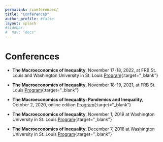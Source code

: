 ```yaml
---
permalink: /conferences/
title: "Conferences"
author_profile: #false
layout: splash
#sidebar:
#  nav: "docs"
---
```


# Conferences

- **The Macroeconomics of Inequality**, November 17-18, 2022, at FRB St. Louis and Washington University in St. Louis
[Program](https://events.stlouisfed.org/event/9b975753-6c34-4345-9f81-f98bf6ecd4e2/summary){:target="_blank"}


- **The Macroeconomics of Inequality**, November 18-19, 2021, at FRB St. Louis
[Program](https://events.stlouisfed.org/event/e8b41861-51f8-4f13-bf1c-05c9d9c306e7){:target="_blank"}


- **The Macroeconomics of Inequality: Pandemics and Inequality**, October 2, 2020, online edition
[Program](https://events.stlouisfed.org/event/cea53c8d-fed5-456a-9d8c-6d09cd31c22d/summary?environment=P2&5S%2CM3%2Ccea53c8d-fed5-456a-9d8c-6d09cd31c22d=){:target="_blank"}

- **The Macroeconomics of Inequality**, November 1, 2019 at Washington University in St. Louis
[Program](https://economics.wustl.edu/events/macroeconomics-inequality?d=2019-11-01){:target="_blank"}

- **The Macroeconomics of Inequality**, December 7, 2018 at Washington University in St. Louis
[Program](https://custom.cvent.com/20310C03166C4C11B1AA63B0D6300264/files/event/4c1478bb923249f0bdd40791f804d089/ed02fb05f0a74a4cb9a55150a377ff0e.pdf){:target="_blank"}
